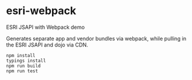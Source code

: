 # esri-webpack

ESRI JSAPI with Webpack demo

Generates separate app and vendor bundles via webpack, while pulling in the ESRI JSAPI and dojo via CDN.

```
npm install
typings install
npm run build
npm run test
```